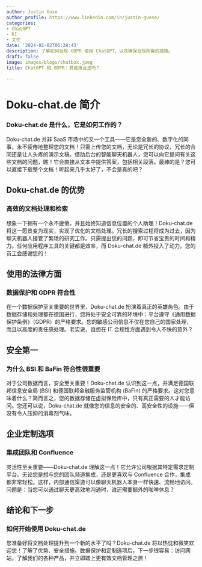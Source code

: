 ```yaml
---
author: Justin Güse
author_profile: https://www.linkedin.com/in/justin-guese/
categories:
- ChatGPT
- KI
- 文件
date: '2024-02-02T06:38:43'
description: 了解如何合规 GDPR 使用 ChatGPT，以及确保合规所需的措施。
draft: false
image: images/blogs/chatbox.jpeg
title: ChatGPT 和 GDPR：其使用合法吗？

---
```

# Doku-chat.de 简介

### Doku-chat.de 是什么，它是如何工作的？

Doku-chat.de 并非 SaaS 市场中的又一个工具——它是您全新的、数字化的同事，永不疲倦地整理您的文档！只需上传您的文档，无论是冗长的协议、冗长的合同还是让人头疼的演示文稿。借助后台的智能聊天机器人，您可以向它提问有关这些文档的问题，瞧！它会直接从文本中提供答案，包括相关段落。最棒的是？您可以直接下载整个文档！听起来几乎太好了，不会是真的吧？

## Doku-chat.de 的优势

### 高效的文档处理和检索

想象一下拥有一个永不疲倦，并且始终知道信息位置的个人助理！Doku-chat.de 将这一愿景变为现实，实现了优化的文档处理。冗长的搜索过程将成为过去，因为聊天机器人接管了繁琐的研究工作。只需提出您的问题，即可节省宝贵的时间和精力。任何应用程序工具的关键都是效率，而 Doku-chat.de 额外投入了动力。您的员工会感谢您的！

## 使用的法律方面

### 数据保护和 GDPR 符合性

在一个数据保护至关重要的世界里，Doku-chat.de 扮演着真正的英雄角色。由于数据存储和处理都在德国进行，您将处于安全可靠的环境中：平台遵守《通用数据保护条例》（GDPR）的严格要求。您的敏感公司信息不仅在您自己的国家处理，而且以高度的责任感处理。老实说，谁想在 IT 合规性方面遇到令人不快的意外？

## 安全第一

### 为什么 BSI 和 BaFin 符合性很重要

对于公司数据而言，安全至关重要！Doku-chat.de 认识到这一点，并满足德国联邦信息安全局 (BSI) 和德国联邦金融服务监管机构 (BaFin) 的严格要求。这对您意味着什么？简而言之，您的数据存储在虚拟保险库中，只有真正需要的人才能访问。您还可以说，Doku-chat.de 就像您的信息的安全的、高安全性的设施——但没有令人压抑的消毒剂气味。

## 企业定制选项

### 集成团队和 Confluence

灵活性至关重要——Doku-chat.de 理解这一点！它允许公司根据其特定需求定制平台。无论您是想与您的团队频道集成，还是更喜欢与 Confluence 合作，集成都非常轻松。这样，内部通信渠道可以像聊天机器人本身一样快速、流畅地访问。问题是：当您可以通过聊天更高效地沟通时，谁还需要额外的咖啡休息？

## 结论和下一步

### 如何开始使用 Doku-chat.de

您准备好将文档处理提升到一个新的水平了吗？Doku-chat.de 将以热忱和微笑欢迎您！了解了优势、安全措施、数据保护和定制选项后，下一步很容易：访问网站，了解我们的各种产品，并立即踏上更有效文档管理之旅！
